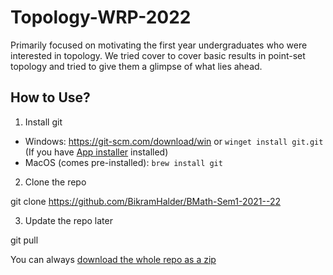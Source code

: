 ﻿# Topology-WRP-2022

Primarily focused on motivating the first year undergraduates who were interested in topology. We tried cover to cover basic results in point-set topology and tried to give them a glimpse of what lies ahead.

## How to Use?

1. Install git
  - Windows: https://git-scm.com/download/win or `winget install git.git` (If you have [App installer](https://www.microsoft.com/en-us/p/app-installer/9nblggh4nns1) installed)
  - MacOS (comes pre-installed): `brew install git`
2. Clone the repo

git clone https://github.com/BikramHalder/BMath-Sem1-2021--22

3. Update the repo later

git pull


You can always [download the whole repo as a zip](https://github.com/Trishan8/Topology-WRP-2022/archive/refs/heads/master.zip)
